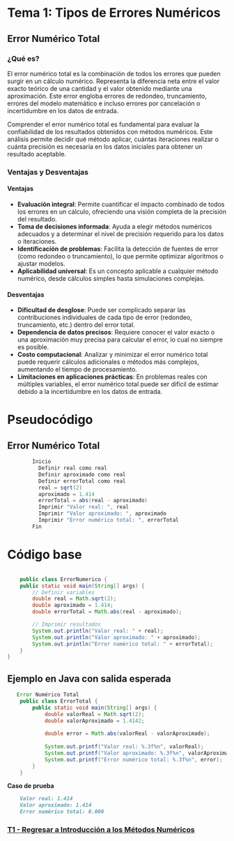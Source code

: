 # Tema 1: Tipos de Errores Numéricos
## Error Numérico Total

### ¿Qué es?

El error numérico total es la combinación de todos los errores que pueden surgir en un cálculo numérico. Representa la diferencia neta entre el valor exacto teórico de una cantidad y el valor obtenido mediante una aproximación. Este error engloba errores de redondeo, truncamiento, errores del modelo matemático e incluso errores por cancelación o incertidumbre en los datos de entrada.

Comprender el error numérico total es fundamental para evaluar la confiabilidad de los resultados obtenidos con métodos numéricos. Este análisis permite decidir qué método aplicar, cuántas iteraciones realizar o cuánta precisión es necesaria en los datos iniciales para obtener un resultado aceptable.

### Ventajas y Desventajas

#### Ventajas
- **Evaluación integral**: Permite cuantificar el impacto combinado de todos los errores en un cálculo, ofreciendo una visión completa de la precisión del resultado.
- **Toma de decisiones informada**: Ayuda a elegir métodos numéricos adecuados y a determinar el nivel de precisión requerido para los datos o iteraciones.
- **Identificación de problemas**: Facilita la detección de fuentes de error (como redondeo o truncamiento), lo que permite optimizar algoritmos o ajustar modelos.
- **Aplicabilidad universal**: Es un concepto aplicable a cualquier método numérico, desde cálculos simples hasta simulaciones complejas.

#### Desventajas
- **Dificultad de desglose**: Puede ser complicado separar las contribuciones individuales de cada tipo de error (redondeo, truncamiento, etc.) dentro del error total.
- **Dependencia de datos precisos**: Requiere conocer el valor exacto o una aproximación muy precisa para calcular el error, lo cual no siempre es posible.
- **Costo computacional**: Analizar y minimizar el error numérico total puede requerir cálculos adicionales o métodos más complejos, aumentando el tiempo de procesamiento.
- **Limitaciones en aplicaciones prácticas**: En problemas reales con múltiples variables, el error numérico total puede ser difícil de estimar debido a la incertidumbre en los datos de entrada.

# Pseudocódigo
## Error Numérico Total
```java
        Inicio
          Definir real como real
          Definir aproximado como real
          Definir errorTotal como real
          real = sqrt(2)
          aproximado = 1.414
          errorTotal = abs(real - aproximado)
          Imprimir "Valor real: ", real
          Imprimir "Valor aproximado: ", aproximado
          Imprimir "Error numérico total: ", errorTotal
        Fin
```
# Código base
```java

    public class ErrorNumerico {
    public static void main(String[] args) {
        // Definir variables
        double real = Math.sqrt(2);
        double aproximado = 1.414;
        double errorTotal = Math.abs(real - aproximado);

        // Imprimir resultados
        System.out.println("Valor real: " + real);
        System.out.println("Valor aproximado: " + aproximado);
        System.out.println("Error numérico total: " + errorTotal);
    }
}
```


## Ejemplo en Java con salida esperada
```java
   Error Numérico Total
    public class ErrorTotal {
        public static void main(String[] args) {
            double valorReal = Math.sqrt(2);
            double valorAproximado = 1.4142;
    
            double error = Math.abs(valorReal - valorAproximado);
    
            System.out.printf("Valor real: %.3f%n", valorReal);
            System.out.printf("Valor aproximado: %.3f%n", valorAproximado);
            System.out.printf("Error numérico total: %.3f%n", error);
        }
    }

```
**Caso de prueba**
```markdown
    Valor real: 1.414  
    Valor aproximado: 1.414  
    Error numérico total: 0.000  
```

### [T1 - Regresar a Introducción a los Métodos Numéricos](https://github.com/Yayackie/Trabajos_Metodos-Numericos/blob/main/T1%20-%20Introducci%C3%B3n%20a%20los%20m%C3%A9todos%20num%C3%A9ricos/Introducci%C3%B3n%20a%20los%20m%C3%A9todos%20n%C3%BAmericos.md)

